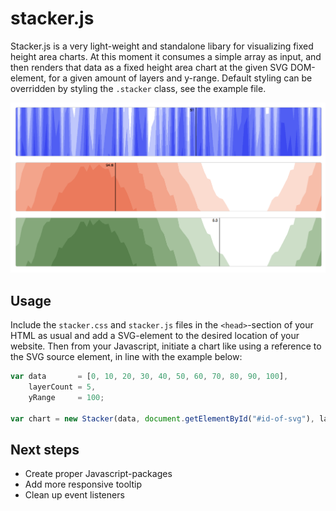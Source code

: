 # stacker.js
Stacker.js is a very light-weight and standalone libary for visualizing fixed height area charts. At this moment it consumes a simple array as input, and then renders that data as a fixed height area chart at the given SVG DOM-element, for a given amount of layers and y-range. Default styling can be overridden by styling the `.stacker` class, see the example file.

![Screenshot](/screenshot.png?raw=true "Screenshot of Stacker.js")

## Usage

Include the `stacker.css` and `stacker.js` files in the `<head>`-section of your HTML as usual and add a SVG-element to the desired location of your website. Then from your Javascript, initiate a chart like using a reference to the SVG source element, in line with the example below:

```javascript
var data       = [0, 10, 20, 30, 40, 50, 60, 70, 80, 90, 100],
    layerCount = 5,
    yRange     = 100;
    
var chart = new Stacker(data, document.getElementById("#id-of-svg"), layerCount, yRange);
```

## Next steps

* Create proper Javascript-packages
* Add more responsive tooltip
* Clean up event listeners
